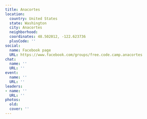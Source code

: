 ```yaml
---
title: Anacortes
location:
  country: United States
  state: Washington
  city: Anacortes
  neighborhood: 
  coordinates: 48.502012, -122.623736
  plusCode: ''
social:
  name: Facebook page
  URL: https://www.facebook.com/groups/free.code.camp.anacortes
chat:
  name: ''
  URL: ''
event:
  name: ''
  URL: ''
leaders:
- name: ''
  URL: ''
photos:
  old: 
  cover: ''
---
```

